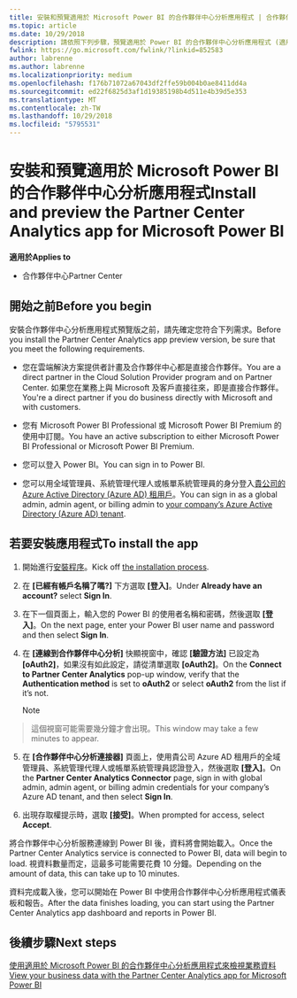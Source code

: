 ```yaml
---
title: 安裝和預覽適用於 Microsoft Power BI 的合作夥伴中心分析應用程式 | 合作夥伴中心
ms.topic: article
ms.date: 10/29/2018
description: 請依照下列步驟，預覽適用於 Power BI 的合作夥伴中心分析應用程式 (適用於雲端解決方案提供者直接合作夥伴)。
fwlink: https://go.microsoft.com/fwlink/?linkid=852583
author: labrenne
ms.author: labrenne
ms.localizationpriority: medium
ms.openlocfilehash: f176b71072a67043df2ffe59b004b0ae8411dd4a
ms.sourcegitcommit: ed22f6825d3af1d19385198b4d511e4b39d5e353
ms.translationtype: MT
ms.contentlocale: zh-TW
ms.lasthandoff: 10/29/2018
ms.locfileid: "5795531"
---
```

# <a name="install-and-preview-the-partner-center-analytics-app-for-microsoft-power-bi"></a><span data-ttu-id="45282-103">安裝和預覽適用於 Microsoft Power BI 的合作夥伴中心分析應用程式</span><span class="sxs-lookup"><span data-stu-id="45282-103">Install and preview the Partner Center Analytics app for Microsoft Power BI</span></span>

**<span data-ttu-id="45282-104">適用於</span><span class="sxs-lookup"><span data-stu-id="45282-104">Applies to</span></span>**

-   <span data-ttu-id="45282-105">合作夥伴中心</span><span class="sxs-lookup"><span data-stu-id="45282-105">Partner Center</span></span>

## <a name="before-you-begin"></a><span data-ttu-id="45282-106">開始之前</span><span class="sxs-lookup"><span data-stu-id="45282-106">Before you begin</span></span>

<span data-ttu-id="45282-107">安裝合作夥伴中心分析應用程式預覽版之前，請先確定您符合下列需求。</span><span class="sxs-lookup"><span data-stu-id="45282-107">Before you install the Partner Center Analytics app preview version, be sure that you meet the following requirements.</span></span>

-   <span data-ttu-id="45282-108">您在雲端解決方案提供者計畫及合作夥伴中心都是直接合作夥伴。</span><span class="sxs-lookup"><span data-stu-id="45282-108">You are a direct partner in the Cloud Solution Provider program and on Partner Center.</span></span> <span data-ttu-id="45282-109">如果您在業務上與 Microsoft 及客戶直接往來，即是直接合作夥伴。</span><span class="sxs-lookup"><span data-stu-id="45282-109">You're a direct partner if you do business directly with Microsoft and with customers.</span></span>

-   <span data-ttu-id="45282-110">您有 Microsoft Power BI Professional 或 Microsoft Power BI Premium 的使用中訂閱。</span><span class="sxs-lookup"><span data-stu-id="45282-110">You have an active subscription to either Microsoft Power BI Professional or Microsoft Power BI Premium.</span></span>

-   <span data-ttu-id="45282-111">您可以登入 Power BI。</span><span class="sxs-lookup"><span data-stu-id="45282-111">You can sign in to Power BI.</span></span>

-   <span data-ttu-id="45282-112">您可以用全域管理員、系統管理代理人或帳單系統管理員的身分登入[貴公司的 Azure Active Directory (Azure AD) 租用戶](azure-active-directory-tenants-and-partner-center.md)。</span><span class="sxs-lookup"><span data-stu-id="45282-112">You can sign in as a global admin, admin agent, or billing admin to [your company’s Azure Active Directory (Azure AD) tenant](azure-active-directory-tenants-and-partner-center.md).</span></span>

## <a name="to-install-the-app"></a><span data-ttu-id="45282-113">若要安裝應用程式</span><span class="sxs-lookup"><span data-stu-id="45282-113">To install the app</span></span>

1. <span data-ttu-id="45282-114">開始進行[安裝程序](https://app.powerbi.com/getdata/services/partneranalytics?cpcode=PartnerCenterAnalytics&getDataForceConnect=true&alwaysPromptForContentProviderCreds=true)。</span><span class="sxs-lookup"><span data-stu-id="45282-114">Kick off [the installation process](https://app.powerbi.com/getdata/services/partneranalytics?cpcode=PartnerCenterAnalytics&getDataForceConnect=true&alwaysPromptForContentProviderCreds=true).</span></span>

2. <span data-ttu-id="45282-115">在 **\[已經有帳戶名稱了嗎?\]** 下方選取 **\[登入\]**。</span><span class="sxs-lookup"><span data-stu-id="45282-115">Under **Already have an account?** select **Sign In**.</span></span> 

3.  <span data-ttu-id="45282-116">在下一個頁面上，輸入您的 Power BI 的使用者名稱和密碼，然後選取 **\[登入\]**。</span><span class="sxs-lookup"><span data-stu-id="45282-116">On the next page, enter your Power BI user name and password and then select **Sign In**.</span></span> 

4.  <span data-ttu-id="45282-117">在 **\[連線到合作夥伴中心分析\]** 快顯視窗中，確認 **\[驗證方法\]** 已設定為 **\[oAuth2\]**，如果沒有如此設定，請從清單選取 **\[oAuth2\]**。</span><span class="sxs-lookup"><span data-stu-id="45282-117">On the **Connect to Partner Center Analytics** pop-up window, verify that the **Authentication method** is set to **oAuth2** or select **oAuth2** from the list if it’s not.</span></span> 

    > [!NOTE]  
>  <span data-ttu-id="45282-118">這個視窗可能需要幾分鐘才會出現。</span><span class="sxs-lookup"><span data-stu-id="45282-118">This window may take a few minutes to appear.</span></span>

5.  <span data-ttu-id="45282-119">在 **\[合作夥伴中心分析連接器\]** 頁面上，使用貴公司 Azure AD 租用戶的全域管理員、系統管理代理人或帳單系統管理員認證登入，然後選取 **\[登入\]**。</span><span class="sxs-lookup"><span data-stu-id="45282-119">On the **Partner Center Analytics Connector** page, sign in with global admin, admin agent, or billing admin credentials for your company’s Azure AD tenant, and then select **Sign In**.</span></span>
 
6.  <span data-ttu-id="45282-120">出現存取權提示時，選取 **\[接受\]**。</span><span class="sxs-lookup"><span data-stu-id="45282-120">When prompted for access, select **Accept**.</span></span> 

<span data-ttu-id="45282-121">將合作夥伴中心分析服務連線到 Power BI 後，資料將會開始載入。</span><span class="sxs-lookup"><span data-stu-id="45282-121">Once the Partner Center Analytics service is connected to Power BI, data will begin to load.</span></span> <span data-ttu-id="45282-122">視資料數量而定，這最多可能需要花費 10 分鐘。</span><span class="sxs-lookup"><span data-stu-id="45282-122">Depending on the amount of data, this can take up to 10 minutes.</span></span> 

<span data-ttu-id="45282-123">資料完成載入後，您可以開始在 Power BI 中使用合作夥伴中心分析應用程式儀表板和報告。</span><span class="sxs-lookup"><span data-stu-id="45282-123">After the data finishes loading, you can start using the Partner Center Analytics app dashboard and reports in Power BI.</span></span>

## <a name="next-steps"></a><span data-ttu-id="45282-124">後續步驟</span><span class="sxs-lookup"><span data-stu-id="45282-124">Next steps</span></span>

[<span data-ttu-id="45282-125">使用適用於 Microsoft Power BI 的合作夥伴中心分析應用程式來檢視業務資料</span><span class="sxs-lookup"><span data-stu-id="45282-125">View your business data with the Partner Center Analytics app for Microsoft Power BI</span></span>](power-bi-app-for-direct-partners-use.md)
